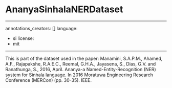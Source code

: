 # AnanyaSinhalaNERDataset
---
annotations_creators: []
language:
- si
license:
- mit
---
This is part of the dataset used in the paper: Manamini, S.A.P.M., Ahamed, A.F., Rajapakshe, R.A.E.C., Reemal, G.H.A., Jayasena, S., Dias, G.V. and Ranathunga, S., 2016, April. Ananya-a Named-Entity-Recognition (NER) system for Sinhala language. In 2016 Moratuwa Engineering Research Conference (MERCon) (pp. 30-35). IEEE.
